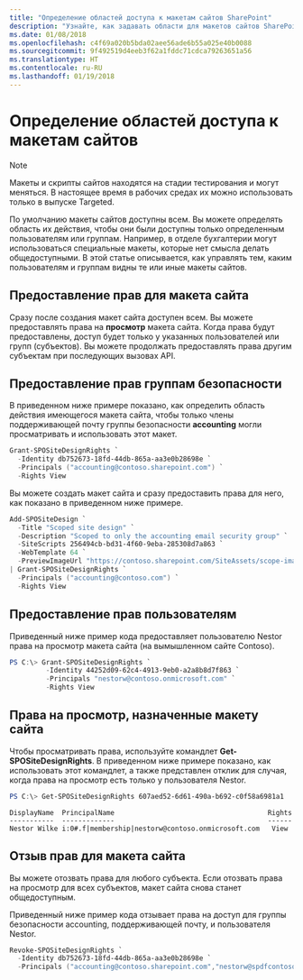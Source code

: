 ```yaml
---
title: "Определение областей доступа к макетам сайтов SharePoint"
description: "Узнайте, как задавать области для макетов сайтов SharePoint, чтобы управлять тем, кто может просматривать и использовать их."
ms.date: 01/08/2018
ms.openlocfilehash: c4f69a020b5bda02aee56ade6b55a025e40b0088
ms.sourcegitcommit: 9f492519d4eeb3f62a1fddc71cdca79263651a56
ms.translationtype: HT
ms.contentlocale: ru-RU
ms.lasthandoff: 01/19/2018
---
```

# <a name="scoping-access-to-site-designs"></a>Определение областей доступа к макетам сайтов

> [!NOTE]
> Макеты и скрипты сайтов находятся на стадии тестирования и могут меняться. В настоящее время в рабочих средах их можно использовать только в выпуске Targeted.

По умолчанию макеты сайтов доступны всем. Вы можете определять область их действия, чтобы они были доступны только определенным пользователям или группам. Например, в отделе бухгалтерии могут использоваться специальные макеты, которые нет смысла делать общедоступными. В этой статье описывается, как управлять тем, каким пользователям и группам видны те или иные макеты сайтов.

## <a name="granting-rights-to-a-site-design"></a>Предоставление прав для макета сайта

Сразу после создания макет сайта доступен всем. Вы можете предоставлять права на **просмотр** макета сайта. Когда права будут предоставлены, доступ будет только у указанных пользователей или групп (субъектов). Вы можете продолжать предоставлять права другим субъектам при последующих вызовах API.

## <a name="granting-rights-to-security-groups"></a>Предоставление прав группам безопасности

В приведенном ниже примере показано, как определить область действия имеющегося макета сайта, чтобы только члены поддерживающей почту группы безопасности **accounting** могли просматривать и использовать этот макет.

```powershell
Grant-SPOSiteDesignRights `
  -Identity db752673-18fd-44db-865a-aa3e0b28698e `
  -Principals ("accounting@contoso.sharepoint.com") `
  -Rights View
```

Вы можете создать макет сайта и сразу предоставить права для него, как показано в приведенном ниже примере.

```powershell
Add-SPOSiteDesign `
  -Title "Scoped site design" `
  -Description "Scoped to only the accounting email security group" `
  -SiteScripts 256494cb-bd31-4f60-9eba-285308d7a863 `
  -WebTemplate 64 `
  -PreviewImageUrl "https://contoso.sharepoint.com/SiteAssets/scope-image.png" `
| Grant-SPOSiteDesignRights `
  -Principals ("accounting@contoso.com") `
  -Rights View
```

## <a name="granting-rights-to-users"></a>Предоставление прав пользователям

Приведенный ниже пример кода предоставляет пользователю Nestor права на просмотр макета сайта (на вымышленном сайте Contoso).

```powershell
PS C:\> Grant-SPOSiteDesignRights `
         -Identity 44252d09-62c4-4913-9eb0-a2a8b8d7f863 `
         -Principals "nestorw@contoso.onmicrosoft.com" `
         -Rights View
```

## <a name="viewing-rights-assigned-to-a-site-design"></a>Права на просмотр, назначенные макету сайта

Чтобы просматривать права, используйте командлет **Get-SPOSiteDesignRights**. В приведенном ниже примере показано, как использовать этот командлет, а также представлен отклик для случая, когда права на просмотр есть только у пользователя Nestor.

```powershell
PS C:\> Get-SPOSiteDesignRights 607aed52-6d61-490a-b692-c0f58a6981a1
```

```
DisplayName  PrincipalName                                      Rights
-----------  -------------                                      ------
Nestor Wilke i:0#.f|membership|nestorw@contoso.onmicrosoft.com   View
```

## <a name="revoking-rights-from-a-site-design"></a>Отзыв прав для макета сайта

Вы можете отозвать права для любого субъекта. Если отозвать права на просмотр для всех субъектов, макет сайта снова станет общедоступным.

Приведенный ниже пример кода отзывает права на доступ для группы безопасности accounting, поддерживающей почту, и пользователя Nestor.

```powershell
Revoke-SPOSiteDesignRights `
  -Identity db752673-18fd-44db-865a-aa3e0b28698e `
  -Principals ("accounting@contoso.sharepoint.com","nestorw@spdfcontosodemo2.onmicrosoft.com") `
```
